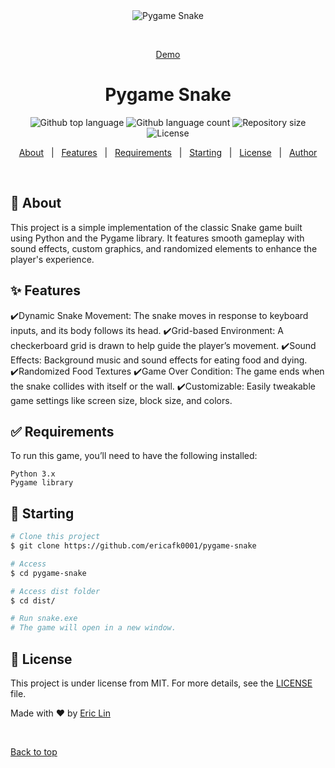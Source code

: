 <div align="center" id="top"> 
  <img src="https://cloud-qduqx749g-hack-club-bot.vercel.app/0image.png" alt="Pygame Snake" />

&#xa0;

<a href="youtu.be/gXXi_LFly2c">Demo</a>

</div>

<h1 align="center">Pygame Snake</h1>

<p align="center">
  <img alt="Github top language" src="https://img.shields.io/github/languages/top/ericafk0001/pygame-snake?color=56BEB8">

  <img alt="Github language count" src="https://img.shields.io/github/languages/count/ericafk0001/pygame-snake?color=56BEB8">

  <img alt="Repository size" src="https://img.shields.io/github/repo-size/ericafk0001/pygame-snake?color=56BEB8">

  <img alt="License" src="https://img.shields.io/github/license/ericafk0001/pygame-snake?color=56BEB8">
</p>

<p align="center">
  <a href="#dart-about">About</a> &#xa0; | &#xa0; 
  <a href="#sparkles-features">Features</a> &#xa0; | &#xa0;
  <a href="#white_check_mark-requirements">Requirements</a> &#xa0; | &#xa0;
  <a href="#checkered_flag-starting">Starting</a> &#xa0; | &#xa0;
  <a href="#memo-license">License</a> &#xa0; | &#xa0;
  <a href="https://github.com/ericafk0001" target="_blank">Author</a>
</p>

<br>

## :dart: About

This project is a simple implementation of the classic Snake game built using Python and the Pygame library. It features smooth gameplay with sound effects, custom graphics, and randomized elements to enhance the player's experience.

## :sparkles: Features

:heavy_check_mark:Dynamic Snake Movement: The snake moves in response to keyboard inputs, and its body follows its head.
:heavy_check_mark:Grid-based Environment: A checkerboard grid is drawn to help guide the player’s movement.
:heavy_check_mark:Sound Effects: Background music and sound effects for eating food and dying.
:heavy_check_mark:Randomized Food Textures
:heavy_check_mark:Game Over Condition: The game ends when the snake collides with itself or the wall.
:heavy_check_mark:Customizable: Easily tweakable game settings like screen size, block size, and colors.

## :white_check_mark: Requirements

To run this game, you’ll need to have the following installed:

    Python 3.x
    Pygame library

## :checkered_flag: Starting

```bash
# Clone this project
$ git clone https://github.com/ericafk0001/pygame-snake

# Access
$ cd pygame-snake

# Access dist folder
$ cd dist/

# Run snake.exe
# The game will open in a new window.
```

## :memo: License

This project is under license from MIT. For more details, see the [LICENSE](LICENSE.md) file.

Made with :heart: by <a href="https://github.com/ericafk0001" target="_blank">Eric Lin</a>

&#xa0;

<a href="#top">Back to top</a>
